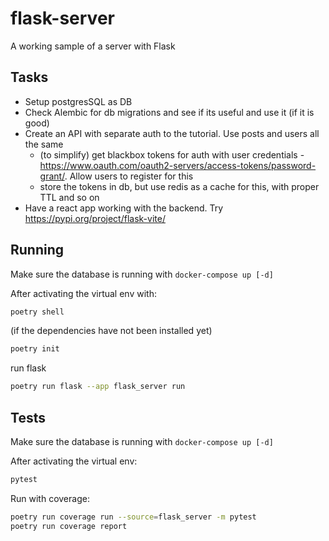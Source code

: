 # flask-server
A working sample of a server with Flask

## Tasks
- Setup postgresSQL as DB
- Check Alembic for db migrations and see if its useful and use it (if it is good)
- Create an API with separate auth to the tutorial. Use posts and users all the same
    - (to simplify) get blackbox tokens for auth with user credentials - https://www.oauth.com/oauth2-servers/access-tokens/password-grant/. Allow users to register for this
    - store the tokens in db, but use redis as a cache for this, with proper TTL and so on
- Have a react app working with the backend. Try https://pypi.org/project/flask-vite/

## Running
Make sure the database is running with `docker-compose up [-d]`

After activating the virtual env with:
```sh
poetry shell
```

(if the dependencies have not been installed yet)
```sh
poetry init
```

run flask
```sh
poetry run flask --app flask_server run
```

## Tests
Make sure the database is running with `docker-compose up [-d]`

After activating the virtual env:
```sh
pytest
```

Run with coverage:
```sh
poetry run coverage run --source=flask_server -m pytest  
poetry run coverage report
```
 
